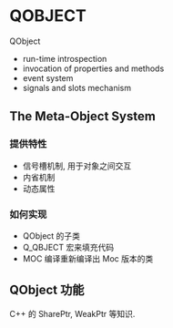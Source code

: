 # QOBJECT

QObject

* run-time introspection
* invocation of properties and methods 
* event system
* signals and slots mechanism


## The Meta-Object System

### 提供特性

* 信号槽机制, 用于对象之间交互
* 内省机制
* 动态属性

### 如何实现

* QObject 的子类
* Q_QBJECT 宏来填充代码
* MOC 编译重新编译出 Moc 版本的类


## QObject 功能

C++ 的 SharePtr, WeakPtr 等知识.